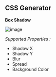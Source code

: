 ## CSS Generator

**Box Shadow**

![image](https://user-images.githubusercontent.com/78557222/125644326-7ddd4600-8854-4802-a396-238547f4ada8.png)


*Supported Properties :*

- Shadow X
- Shadow Y
- Blur
- Spread
- Background Color


